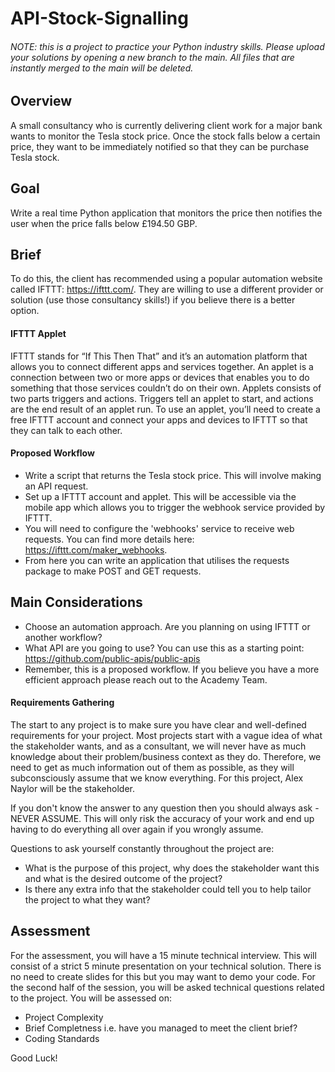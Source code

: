 # API-Stock-Signalling
###### NOTE: this is a project to practice your Python industry skills. Please upload your solutions by opening a new branch to the main. All files that are instantly merged to the main will be deleted. 
## Overview
A small consultancy who is currently delivering client work for a major bank wants to monitor the Tesla stock price. Once the stock falls below a certain price, they want to be immediately notified so that they can be purchase Tesla stock. 
## Goal
Write a real time Python application that monitors the price then notifies the user when the price falls below £194.50 GBP.
## Brief
To do this, the client has recommended using a popular automation website called IFTTT: https://ifttt.com/. They are willing to use a different provider or solution (use those consultancy skills!) if you believe there is a better option.
#### IFTTT Applet

IFTTT stands for “If This Then That” and it’s an automation platform that allows you to connect different apps and services together. An applet is a connection between two or more apps or devices that enables you to do something that those services couldn’t do on their own. Applets consists of two parts triggers and actions. Triggers tell an applet to start, and actions are the end result of an applet run. To use an applet, you’ll need to create a free IFTTT account and connect your apps and devices to IFTTT so that they can talk to each other.

#### Proposed Workflow
- Write a script that returns the Tesla stock price. This will involve making an API request.
- Set up a IFTTT account and applet. This will be accessible via the mobile app which allows you to trigger the webhook service provided by IFTTT.
- You will need to configure the 'webhooks' service to receive web requests. You can find more details here: https://ifttt.com/maker_webhooks. 
- From here you can write an application that utilises the requests package to make POST and GET requests.

## Main Considerations
- Choose an automation approach. Are you planning on using IFTTT or another workflow?
- What API are you going to use? You can use this as a starting point: https://github.com/public-apis/public-apis
- Remember, this is a proposed workflow. If you believe you have a more efficient approach please reach out to the Academy Team.
#### Requirements Gathering
The start to any project is to make sure you have clear and well-defined requirements for your project. Most projects start with a vague idea of what the stakeholder wants, and as a consultant, we will never have as much knowledge about their problem/business context as they do. Therefore, we need to get as much information out of them as possible, as they will subconsciously assume that we know everything. For this project, Alex Naylor will be the stakeholder.

If you don't know the answer to any question then you should always ask - NEVER ASSUME. This will only risk the accuracy of your work and end up having to do everything all over again if you wrongly assume.

Questions to ask yourself constantly throughout the project are:

- What is the purpose of this project, why does the stakeholder want this and what is the desired outcome of the project?
- Is there any extra info that the stakeholder could tell you to help tailor the project to what they want?

## Assessment
For the assessment, you will have a 15 minute technical interview. This will consist of a strict 5 minute presentation on your technical solution. There is no need to create slides for this but you may want to demo your code. For the second half of the session, you will be asked technical questions related to the project. You will be assessed on: 
- Project Complexity
- Brief Completness i.e. have you managed to meet the client brief?
- Coding Standards

Good Luck!
